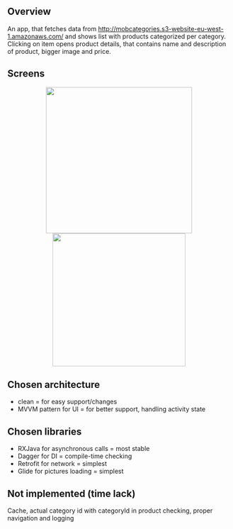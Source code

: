## Overview
An app, that fetches data from http://mobcategories.s3-website-eu-west-1.amazonaws.com/ and shows list with products categorized per category.
Clicking on item opens product details, that contains name and description of product, bigger image and price.

## Screens
<div align = "center">
    <img src = "https://user-images.githubusercontent.com/26003155/106025909-83bfa500-60c9-11eb-987f-81b37532b296.png" width="330">
    <img src = "https://user-images.githubusercontent.com/26003155/106025696-4b1fcb80-60c9-11eb-9421-56512654a547.png" width="300">
</div>
    
## Chosen architecture
* clean = for easy support/changes
* MVVM pattern for UI = for better support, handling activity state

## Chosen libraries
* RXJava for asynchronous calls = most stable
* Dagger for DI = compile-time checking
* Retrofit for network = simplest
* Glide for pictures loading = simplest

## Not implemented (time lack)
Cache, actual category id with categoryId in product checking, proper navigation and logging 